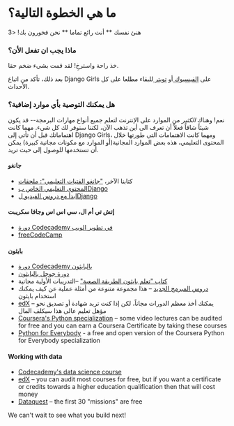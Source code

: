 # ما هي الخطوة التالية؟

هنئ نفسك ** أنت رائع تماما ** نحن فخورون بك! <3

### ماذا يجب ان تفعل الأن؟

خذ راحة واسترخِ! لقد قمت بشيء ضخم حقا.

بعد ذلك، تأكد من اتباع Django Girls على [ الفيسبوك ](http://facebook.com/djangogirls) أو [ تويتر ](https://twitter.com/djangogirls) للبقاء مطلعا على كل الأحداث.

### هل يمكنك التوصية بأي موارد إضافية؟

نعم! وهناك *الكثير* من الموارد على الإنترنت لتعلم جميع أنواع مهارات البرمجة-- قد يكون شيئاً شاقاً فعلاً أن تعرف الى أين تذهب الآن، لكننا سنوفر لك كل شيء. مهما كانت اهتماماتك قبل أن تأتي إلى Django Girls، ومهما كانت الاهتمامات التي طورتها خلال المحتوى التعليمي، هذه بعض الموارد المجانية(أو الموارد مع مكونات مجانية كبيرة) يمكن أن تستخدمها للوصول إلى حيث تريد.

#### جانغو

- كتابنا الآخر، ["جانغو الفتيات التعليمي": ملحقات](https://tutorial-extensions.djangogirls.org/)
- [المحتوى التعليمي الخاص بDjango](https://docs.djangoproject.com/en/2.0/intro/tutorial01/)
- [ابدأ مع دروس الفيديو لDjango](http://www.gettingstartedwithdjango.com/)

#### إتش تي أم ال، سي اس اس وجافا سكريبت

- [دورة Codecademy في تطوير الويب](https://www.codecademy.com/learn/paths/web-development)
- [freeCodeCamp](https://www.freecodecamp.org/)

#### بايثون

- [دورة Codecademy بالبايثون](https://www.codecademy.com/learn/learn-python)
- [دورة جوجل بالبايثون](https://developers.google.com/edu/python/)
- [كتاب "تعلم بايثون الطريقة الصعبة"](http://learnpythonthehardway.org/book/) –التدريبات الأولية مجانية
- [دروس المبرمج الجديد](http://newcoder.io/tutorials/) – هذا مجموعة متنوعة من أمثلة عملية عن كيف يمكنك استخدام بايثون
- [edX](https://www.edx.org/course?search_query=python) – يمكنك أخذ معظم الدورات مجاناً، لكن إذا كنت تريد شهادة أو تصديق نحو مؤهل تعليم عالي هذا سيكلف المال
- [Coursera's Python specialization](https://www.coursera.org/specializations/python) – some video lectures can be audited for free and you can earn a Coursera Certificate by taking these courses
- [Python for Everybody](https://www.py4e.com/) - a free and open version of the Coursera Python for Everybody specialization

#### Working with data

- [Codecademy's data science course](https://www.codecademy.com/learn/paths/data-science)
- [edX](https://www.edx.org/course/?search_query=python&subject=Data%20Analysis%20%26%20Statistics) – you can audit most courses for free, but if you want a certificate or credits towards a higher education qualification then that will cost money
- [Dataquest](https://www.dataquest.io/) – the first 30 "missions" are free

We can't wait to see what you build next!